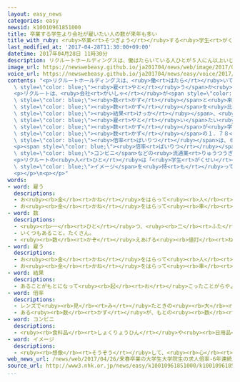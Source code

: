 ```yaml
---
layout: easy_news
categories: easy
newsid: k10010961851000
title: 卒業する学生より会社が雇いたい人の数が来年も多い
title_with_ruby: <ruby>卒業<rt>そつぎょう</rt></ruby>する<ruby>学生<rt>がくせい</rt></ruby>より<ruby>会社<rt>かいしゃ</rt></ruby>が<ruby>雇<rt>やと</rt></ruby>いたい<ruby>人<rt>ひと</rt></ruby>の<ruby>数<rt>かず</rt></ruby>が<ruby>来年<rt>らいねん</rt></ruby>も<ruby>多<rt>おお</rt></ruby>い
last_modified_at: '2017-04-28T11:30:00+09:00'
datetime: 2017年04月28日 11時30分
description: リクルートホールディングスは、働はたらいている人ひとが５人にん以上いじょういる７０００の会社かいしゃに、来年らいねん大学だいがくや大学院だいがくいんを卒業そつぎょうする学生がくせいを何なん人にん雇やとうか聞ききました。
image_url: https://newswebeasy.github.io/ja201704/news/web/image/2017/04/28/k10010961851000.jpg
voice_url: https://newswebeasy.github.io/ja201704/news/easy/voice/2017/04/28/k10010961851000.mp3
contents: "<p>リクルートホールディングスは、<ruby>働<rt>はたら</rt></ruby>いている<ruby>人<rt>ひと</rt></ruby>が５<ruby>人<rt>にん</rt></ruby><ruby>以上<rt>いじょう</rt></ruby>いる７０００の<ruby>会社<rt>かいしゃ</rt></ruby>に、<ruby>来年<rt>らいねん</rt></ruby><ruby>大学<rt>だいがく</rt></ruby>や<ruby>大学院<rt>だいがくいん</rt></ruby>を<ruby>卒業<rt>そつぎょう</rt></ruby>する<ruby>学生<rt>がくせい</rt></ruby>を<ruby>何<rt>なん</rt></ruby><ruby>人<rt>にん</rt></ruby><span\
  \ style=\"color: blue;\"><ruby>雇<rt>やと</rt></ruby>う</span>か<ruby>聞<rt>き</rt></ruby>きました。６０%ぐらいの<ruby>会社<rt>かいしゃ</rt></ruby>が<ruby>答<rt>こた</rt></ruby>えました。</p>\n\
  <p>リクルートは、<ruby>会社<rt>かいしゃ</rt></ruby>が<span style=\"color: blue;\"><ruby>雇<rt>やと</rt></ruby>い</span>たい<ruby>人<rt>ひと</rt></ruby>の<span\
  \ style=\"color: blue;\"><ruby>数<rt>かず</rt></ruby></span>と<ruby>来年<rt>らいねん</rt></ruby><ruby>卒業<rt>そつぎょう</rt></ruby>する<ruby>学生<rt>がくせい</rt></ruby>の<span\
  \ style=\"color: blue;\"><ruby>数<rt>かず</rt></ruby></span>を<ruby>比<rt>くら</rt></ruby>べました。その<span\
  \ style=\"color: blue;\"><ruby>結果<rt>けっか</rt></ruby></span>、<ruby>会社<rt>かいしゃ</rt></ruby>が<span\
  \ style=\"color: blue;\"><ruby>雇<rt>やと</rt></ruby>い</span>たい<ruby>人<rt>ひと</rt></ruby>の<span\
  \ style=\"color: blue;\"><ruby>数<rt>かず</rt></ruby></span>が<ruby>学生<rt>がくせい</rt></ruby>の<span\
  \ style=\"color: blue;\"><ruby>数<rt>かず</rt></ruby></span>の１．７８<ruby>倍<rt>ばい</rt></ruby>になりました。この<span\
  \ style=\"color: blue;\"><ruby>倍率<rt>ばいりつ</rt></ruby></span>は、６<ruby>年<rt>ねん</rt></ruby><ruby>続<rt>つづ</rt></ruby>けて<ruby>前<rt>まえ</rt></ruby>の<ruby>年<rt>とし</rt></ruby>より<ruby>高<rt>たか</rt></ruby>くなりました。</p>\n\
  <p><span style=\"color: blue;\"><ruby>倍率<rt>ばいりつ</rt></ruby></span>がいちばん<ruby>高<rt>たか</rt></ruby>いのは、スーパーや<span\
  \ style=\"color: blue;\">コンビニ</span>などの<ruby>流通業<rt>りゅうつうぎょう</rt></ruby>で、１１．３２<ruby>倍<rt>ばい</rt></ruby>でした。<ruby>次<rt>つぎ</rt></ruby>に<ruby>高<rt>たか</rt></ruby>いのは、<ruby>建物<rt>たてもの</rt></ruby>などをつくる<ruby>建設業<rt>けんせつぎょう</rt></ruby>で９．４１<ruby>倍<rt>ばい</rt></ruby>でした。どちらも<ruby>今<rt>いま</rt></ruby>まででいちばん<ruby>高<rt>たか</rt></ruby>くなりました。</p>\n\
  <p>リクルートの<ruby>人<rt>ひと</rt></ruby>は「<ruby>学生<rt>がくせい</rt></ruby>は、<ruby>流通業<rt>りゅうつうぎょう</rt></ruby>や<ruby>建設業<rt>けんせつぎょう</rt></ruby>は<ruby>仕事<rt>しごと</rt></ruby>が<ruby>厳<rt>きび</rt></ruby>しいとか、<ruby>働<rt>はたら</rt></ruby>く<ruby>時間<rt>じかん</rt></ruby>が<ruby>長<rt>なが</rt></ruby>いという<span\
  \ style=\"color: blue;\">イメージ</span>を<ruby>持<rt>も</rt></ruby>っています。このため、<ruby>入<rt>はい</rt></ruby>りたいと<ruby>思<rt>おも</rt></ruby>う<ruby>学生<rt>がくせい</rt></ruby>が<ruby>少<rt>すく</rt></ruby>ないようです」と<ruby>話<rt>はな</rt></ruby>しています。</p>\n\
  <p></p>\n<p></p>"
words:
- word: 雇う
  descriptions:
  - お<ruby><rb>金</rb><rt>かね</rt></ruby>をはらって<ruby><rb>人</rb><rt>ひと</rt></ruby>を<ruby><rb>使</rb><rt>つか</rt></ruby>う。
  - お<ruby><rb>金</rb><rt>かね</rt></ruby>をはらって<ruby><rb>車</rb><rt>くるま</rt></ruby>や<ruby><rb>船</rb><rt>ふね</rt></ruby>を<ruby><rb>利用</rb><rt>りよう</rt></ruby>する。
- word: 数
  descriptions:
  - <ruby><rb>一</rb><rt>ひと</rt></ruby>つ、<ruby><rb>二</rb><rt>ふた</rt></ruby>つ、<ruby><rb>三</rb><rt>みっ</rt></ruby>つなどと<ruby><rb>数</rb><rt>かぞ</rt></ruby>えた<ruby><rb>物</rb><rt>もの</rt></ruby>の<ruby><rb>数量</rb><rt>すうりょう</rt></ruby>。すう。
  - いくつもあること。たくさん。
  - <ruby><rb>数</rb><rt>かぞ</rt></ruby>えあげる<ruby><rb>値打</rb><rt>ねう</rt></ruby>ちのあるもの。なかま。
- word: 雇う
  descriptions:
  - お<ruby><rb>金</rb><rt>かね</rt></ruby>をはらって<ruby><rb>人</rb><rt>ひと</rt></ruby>を<ruby><rb>使</rb><rt>つか</rt></ruby>う。
  - お<ruby><rb>金</rb><rt>かね</rt></ruby>をはらって<ruby><rb>車</rb><rt>くるま</rt></ruby>や<ruby><rb>船</rb><rt>ふね</rt></ruby>を<ruby><rb>利用</rb><rt>りよう</rt></ruby>する。
- word: 結果
  descriptions:
  - あることがもとになって<ruby><rb>起</rb><rt>お</rt></ruby>こったことがらやようす。
- word: 倍率
  descriptions:
  - レンズで<ruby><rb>見</rb><rt>み</rt></ruby>たときの<ruby><rb>大</rb><rt>おお</rt></ruby>きさと、ほんものの<ruby><rb>大</rb><rt>おお</rt></ruby>きさとの<ruby><rb>割合</rb><rt>わりあい</rt></ruby>。
  - ある<ruby><rb>数</rb><rt>かず</rt></ruby>が、もとの<ruby><rb>数</rb><rt>かず</rt></ruby>の<ruby><rb>何倍</rb><rt>なんばい</rt></ruby>かを<ruby><rb>表</rb><rt>あらわ</rt></ruby>す<ruby><rb>数</rb><rt>かず</rt></ruby>。
- word: コンビニ
  descriptions:
  - <ruby><rb>食料品</rb><rt>しょくりょうひん</rt></ruby>や<ruby><rb>日用品</rb><rt>にちようひん</rt></ruby>が、<ruby><rb>手軽</rb><rt>てがる</rt></ruby>にいつでも<ruby><rb>買</rb><rt>か</rt></ruby>えるように<ruby><rb>開</rb><rt>ひら</rt></ruby>いている、<ruby><rb>小型</rb><rt>こがた</rt></ruby>のスーパー。
- word: イメージ
  descriptions:
  - <ruby><rb>想像</rb><rt>そうぞう</rt></ruby>して、<ruby><rb>心</rb><rt>こころ</rt></ruby>の<ruby><rb>中</rb><rt>なか</rt></ruby>にえがき<ruby><rb>出</rb><rt>だ</rt></ruby>す、ものの<ruby><rb>形</rb><rt>かたち</rt></ruby>や<ruby><rb>姿</rb><rt>すがた</rt></ruby>。
web_news_url: /news/web/2017/04/26/来春卒業の大学生大学院生の求人倍率-6年連続上昇/
source_url: http://www3.nhk.or.jp/news/easy/k10010961851000/k10010961851000.html
...
```

